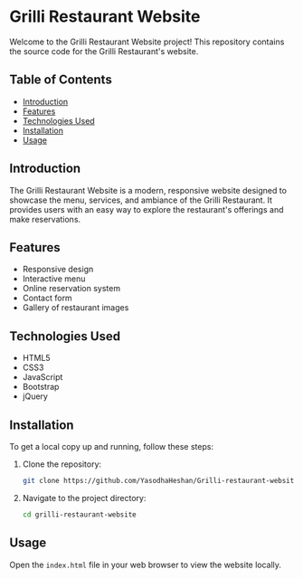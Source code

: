 # Grilli Restaurant Website

Welcome to the Grilli Restaurant Website project! This repository contains the source code for the Grilli Restaurant's website.

## Table of Contents

- [Introduction](#introduction)
- [Features](#features)
- [Technologies Used](#technologies-used)
- [Installation](#installation)
- [Usage](#usage)


## Introduction

The Grilli Restaurant Website is a modern, responsive website designed to showcase the menu, services, and ambiance of the Grilli Restaurant. It provides users with an easy way to explore the restaurant's offerings and make reservations.

## Features

- Responsive design
- Interactive menu
- Online reservation system
- Contact form
- Gallery of restaurant images

## Technologies Used

- HTML5
- CSS3
- JavaScript
- Bootstrap
- jQuery

## Installation

To get a local copy up and running, follow these steps:

1. Clone the repository:
    ```sh
    git clone https://github.com/YasodhaHeshan/Grilli-restaurant-website.git
    ```
2. Navigate to the project directory:
    ```sh
    cd grilli-restaurant-website
    ```

## Usage

Open the `index.html` file in your web browser to view the website locally.



